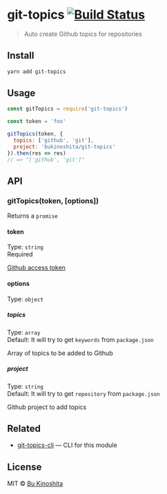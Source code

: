 # git-topics [![Build Status](https://travis-ci.org/bukinoshita/git-topics.svg?branch=master)](https://travis-ci.org/bukinoshita/git-topics)

> Auto create Github topics for repositories


## Install

```bash
yarn add git-topics
```


## Usage

```js
const gitTopics = require('git-topics')

const token = 'foo'

gitTopics(token, {
  topics: ['github', 'git'],
  project: 'bukinoshita/git-topics'
}).then(res => res)
// => "['github', 'git']"
```


## API

### gitTopics(token, [options])

Returns a `promise`

#### token

Type: `string`<br/>
Required

[Github access token](https://help.github.com/articles/creating-a-personal-access-token-for-the-command-line/)

#### options

Type: `object`

#####  topics

Type: `array`<br/>
Default: It will try to get `keywords` from `package.json`

Array of topics to be added to Github

##### project

Type: `string`<br/>
Default: It will try to get `repository` from `package.json`

Github project to add topics


## Related

- [git-topics-cli](htts://github.com/bukinoshita/git-topics-cli) — CLI for this module


## License

MIT © [Bu Kinoshita](https://bukinoshita.io)
